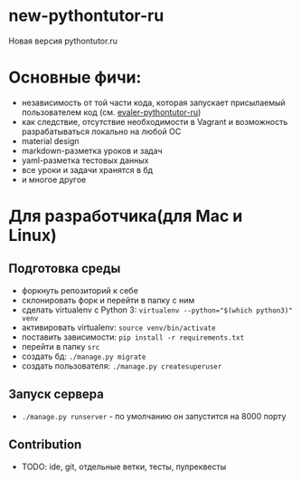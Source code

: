 # new-pythontutor-ru

Новая версия pythontutor.ru

# Основные фичи:
* независимость от той части кода, которая запускает присылаемый пользователем код (см. [evaler-pythontutor-ru](https://github.com/pythontutor/evaler-pythontutor-ru))
* как следствие, отсутствие необходимости в Vagrant и возможность разрабатываться локально на любой ОС
* material design
* markdown-разметка уроков и задач
* yaml-разметка тестовых данных
* все уроки и задачи хранятся в бд
* и многое другое

# Для разработчика(для Mac и Linux)
## Подготовка среды
* форкнуть репозиторий к себе
* склонировать форк и перейти в папку с ним
* сделать virtualenv с Python 3: `virtualenv --python="$(which python3)" venv`
* активировать virtualenv: `source venv/bin/activate`
* поставить зависимости: `pip install -r requirements.txt`
* перейти в папку `src`
* создать бд: `./manage.py migrate`
* создать пользователя: `./manage.py createsuperuser`

## Запуск сервера
* `./manage.py runserver` - по умолчанию он запустится на 8000 порту

## Contribution
* TODO: ide, git, отдельные ветки, тесты, пулреквесты
